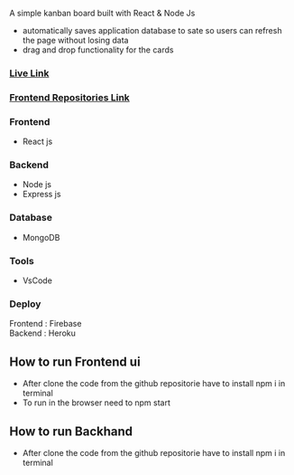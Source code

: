 A simple kanban board built with React & Node Js

- automatically saves application database to sate so users can refresh the page without losing data
- drag and drop functionality for the cards

### [Live Link](https://kanbanboard-9ff04.web.app/)

### [Frontend Repositories Link](https://github.com/Mainul163/karbon-board-task)

### Frontend

- React js


### Backend

- Node js
- Express js

### Database 

- MongoDB

### Tools

- VsCode

### Deploy

Frontend : Firebase </br>
Backend  : Heroku


## How to run Frontend ui

- After clone the code from the github repositorie have to install npm i in terminal
- To run in the browser need to npm start

## How to run Backhand 

- After clone the code from the github repositorie have to install npm i in terminal



